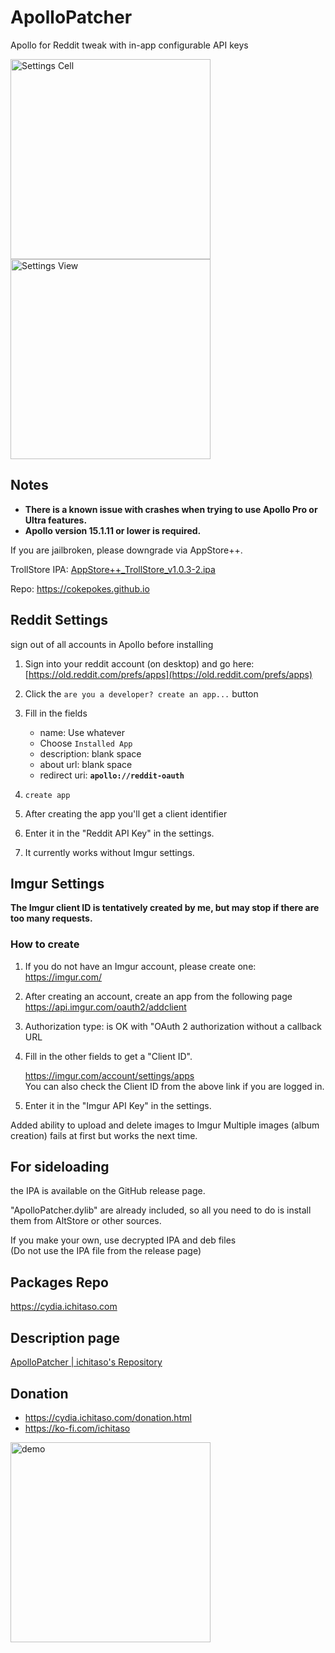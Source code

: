 # ApolloPatcher
Apollo for Reddit tweak with in-app configurable API keys  

<img src="https://github.com/ichitaso/ApolloPatcher/assets/980215/2e71cc2d-a913-484e-864a-4d6c92be30ae" width="320" alt="Settings Cell">

<img src="https://github.com/ichitaso/ApolloPatcher/assets/980215/ba4e2be9-3aa3-4bb3-bb02-c36ceb143275" width="320" alt="Settings View">

## Notes
- **There is a known issue with crashes when trying to use Apollo Pro or Ultra features.**
- **Apollo version 15.1.11 or lower is required.**
  
If you are jailbroken, please downgrade via AppStore++.

TrollStore IPA: [AppStore++_TrollStore_v1.0.3-2.ipa](https://github.com/CokePokes/AppStorePlus-TrollStore/releases/download/v1.2-1/AppStore++_TrollStore_v1.0.3-2.ipa)

Repo: https://cokepokes.github.io

## Reddit Settings

sign out of all accounts in Apollo before installing

1. Sign into your reddit account (on desktop) and go here:  
    [https://old.reddit.com/prefs/apps](https://old.reddit.com/prefs/apps)
3. Click the `are you a developer? create an app...` button
4. Fill in the fields
	* name: Use whatever
	* Choose `Installed App`
	* description: blank space
	* about url: blank space
	* redirect uri: **`apollo://reddit-oauth`**
5. `create app`

6. After creating the app you'll get a client identifier

7. Enter it in the "Reddit API Key" in the settings.

8. It currently works without Imgur settings.

## Imgur Settings
**The Imgur client ID is tentatively created by me, but may stop if there are too many requests.**

### How to create

1. If you do not have an Imgur account, please create one:  
   https://imgur.com/

2. After creating an account, create an app from the following page  
   https://api.imgur.com/oauth2/addclient

3. Authorization type: is OK with "OAuth 2 authorization without a callback URL

4. Fill in the other fields to get a "Client ID".
  
   https://imgur.com/account/settings/apps  
   You can also check the Client ID from the above link if you are logged in.

5. Enter it in the "Imgur API Key" in the settings.

  Added ability to upload and delete images to Imgur
  Multiple images (album creation) fails at first but works the next time.

## For sideloading

the IPA is available on the GitHub release page.

"ApolloPatcher.dylib" are already included, so all you need to do is install them from AltStore or other sources.  

If you make your own, use decrypted IPA and deb files  
(Do not use the IPA file from the release page)

## Packages Repo
https://cydia.ichitaso.com

## Description page
[ApolloPatcher | ichitaso's Repository](https://cydia.ichitaso.com/depiction/apollopatcher.html)

## Donation
- https://cydia.ichitaso.com/donation.html
- https://ko-fi.com/ichitaso

<img src="https://github.com/ichitaso/ApolloPatcher/assets/980215/ed25cfcf-922e-4c7b-9bbd-f32d86deeb32" width="320" alt="demo">
